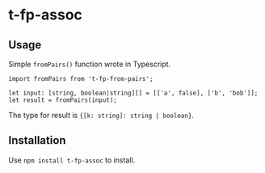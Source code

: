 # t-fp-assoc

## Usage

Simple `fromPairs()` function wrote in Typescript.

    import fromPairs from 't-fp-from-pairs';

    let input: [string, boolean|string][] = [['a', false], ['b', 'bob']];
    let result = fromPairs(input);

The type for result is `{[k: string]: string | boolean}`.

## Installation

Use `npm install t-fp-assoc` to install.
